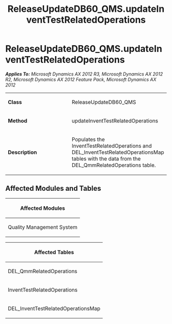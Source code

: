 ﻿---
title: ReleaseUpdateDB60_QMS.updateInventTestRelatedOperations
TOCTitle: ReleaseUpdateDB60_QMS.updateInventTestRelatedOperations
ms:assetid: 6a6d59f8-0d3b-ef35-a090-5889b7f474e5
ms:mtpsurl: https://msdn.microsoft.com/en-us/library/JJ685674(v=AX.60)
ms:contentKeyID: 49708875
ms.date: 05/18/2015
mtps_version: v=AX.60
---

# ReleaseUpdateDB60\_QMS.updateInventTestRelatedOperations 


_**Applies To:** Microsoft Dynamics AX 2012 R3, Microsoft Dynamics AX 2012 R2, Microsoft Dynamics AX 2012 Feature Pack, Microsoft Dynamics AX 2012_

<table>
<colgroup>
<col style="width: 50%" />
<col style="width: 50%" />
</colgroup>
<tbody>
<tr class="odd">
<td><p><strong>Class</strong></p></td>
<td><p>ReleaseUpdateDB60_QMS</p></td>
</tr>
<tr class="even">
<td><p><strong>Method</strong></p></td>
<td><p>updateInventTestRelatedOperations</p></td>
</tr>
<tr class="odd">
<td><p><strong>Description</strong></p></td>
<td><p>Populates the InventTestRelatedOperations and DEL_InventTestRelatedOperationsMap tables with the data from the DEL_QmmRelatedOperations table.</p></td>
</tr>
</tbody>
</table>


## Affected Modules and Tables

<table>
<colgroup>
<col style="width: 100%" />
</colgroup>
<thead>
<tr class="header">
<th><p>Affected Modules</p></th>
</tr>
</thead>
<tbody>
<tr class="odd">
<td><p>Quality Management System</p></td>
</tr>
</tbody>
</table>


<table>
<colgroup>
<col style="width: 100%" />
</colgroup>
<thead>
<tr class="header">
<th><p>Affected Tables</p></th>
</tr>
</thead>
<tbody>
<tr class="odd">
<td><p>DEL_QmmRelatedOperations</p></td>
</tr>
<tr class="even">
<td><p>InventTestRelatedOperations</p></td>
</tr>
<tr class="odd">
<td><p>DEL_InventTestRelatedOperationsMap</p></td>
</tr>
</tbody>
</table>

  


